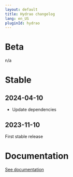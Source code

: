 ```yaml
---
layout: default
title: Hydrao changelog
lang: en_US
pluginId: hydrao
---
```


# Beta

n/a

# Stable

## 2024-04-10

- Update dependencies

## 2023-11-10

First stable release

# Documentation

[See documentation]({{site.baseurl}}/{{page.pluginId}}/{{page.lang}})
